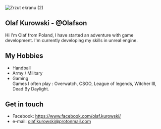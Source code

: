 ![Zrzut ekranu (2)](https://user-images.githubusercontent.com/103067797/162509184-58755f07-7427-4258-999e-c29b3a431a0e.png)

## Olaf Kurowski - @Olafson
Hi I'm Olaf from Poland, I have started an adventure with game development. I'm currently developing my skills in unreal engine. 

## My Hobbies
- Handball
- Army / Military
- Gaming
<br>Games I often play : Overwatch, CSGO, League of legends, Witcher III, Dead By Daylight.



## Get in touch
- Facebook: https://www.facebook.com/olaf.kurowski/
- e-mail: olaf.kurowski@protonmail.com
